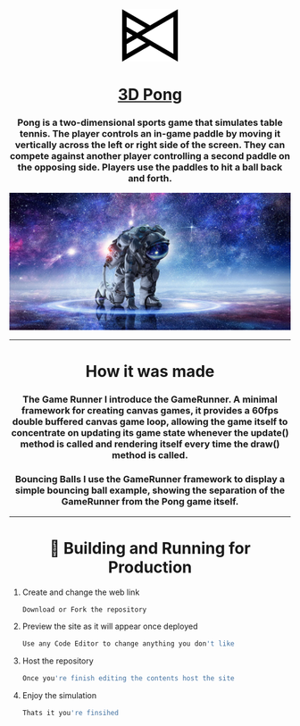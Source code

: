 <div align="center">
  <img alt="Logo" src="https://raw.githubusercontent.com/TheCodingRocket/Starfield/main/images/zid.png" width="100" />
</div>


<h1 align="center">
   <a href="https://3dpong.netlify.app" target="_blank">3D Pong</a>
</h1>

<h3 align="center">
  Pong is a two-dimensional sports game that simulates table tennis. The player controls an in-game paddle by moving it vertically across the left or right side of the screen. They can compete against another player controlling a second paddle on the opposing side. Players use the paddles to hit a ball back and forth.
  </h3>

 <img alt="Logo" src="https://raw.githubusercontent.com/TheCodingRocket/Starfield/main/images/space.webp"/>


---
<h1 align="center">
   How it was made
</h1>

<h3 align="center">
 The Game Runner
I introduce the GameRunner. A minimal framework for creating canvas games, it provides a 60fps double buffered canvas game loop, allowing the game itself to concentrate on updating its game state whenever the update() method is called and rendering itself every time the draw() method is called.
  </h3>

<h3 align="center">Bouncing Balls
 I use the GameRunner framework to display a simple bouncing ball example, showing the separation of the GameRunner from the Pong game itself.</h3>



---
<h1 align="center">
🚀 Building and Running for Production
</h1>

1. Create and change the web link

   ```sh
   Download or Fork the repository
   ```

2. Preview the site as it will appear once deployed

   ```sh
   Use any Code Editor to change anything you don't like
   ```
3. Host the repository

   ```sh
   Once you're finish editing the contents host the site
   ```
4. Enjoy the simulation

   ```sh
   Thats it you're finsihed
   ```
